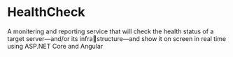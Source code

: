 # HealthCheck

A monitering and reporting service that will check the health status of a target server—and/or its infrastructure—and show it on screen in real time using ASP.NET Core and Angular
